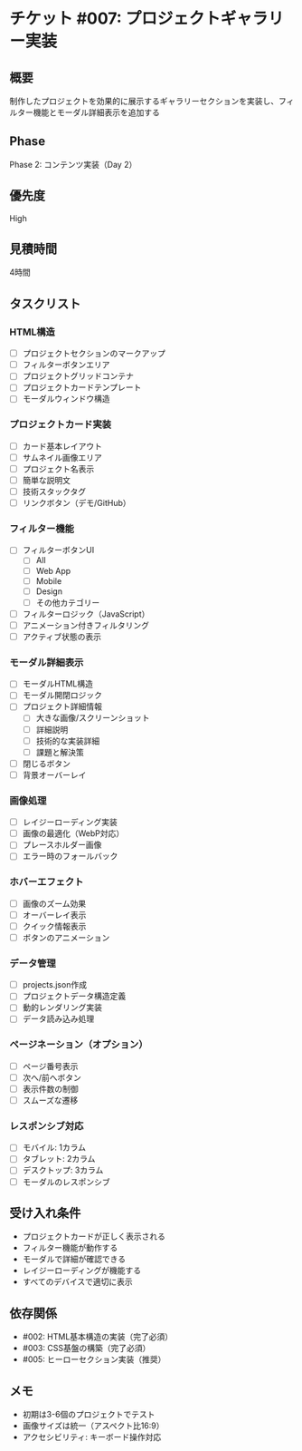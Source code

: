 # チケット #007: プロジェクトギャラリー実装

## 概要
制作したプロジェクトを効果的に展示するギャラリーセクションを実装し、フィルター機能とモーダル詳細表示を追加する

## Phase
Phase 2: コンテンツ実装（Day 2）

## 優先度
High

## 見積時間
4時間

## タスクリスト

### HTML構造
- [ ] プロジェクトセクションのマークアップ
- [ ] フィルターボタンエリア
- [ ] プロジェクトグリッドコンテナ
- [ ] プロジェクトカードテンプレート
- [ ] モーダルウィンドウ構造

### プロジェクトカード実装
- [ ] カード基本レイアウト
- [ ] サムネイル画像エリア
- [ ] プロジェクト名表示
- [ ] 簡単な説明文
- [ ] 技術スタックタグ
- [ ] リンクボタン（デモ/GitHub）

### フィルター機能
- [ ] フィルターボタンUI
  - [ ] All
  - [ ] Web App
  - [ ] Mobile
  - [ ] Design
  - [ ] その他カテゴリー
- [ ] フィルターロジック（JavaScript）
- [ ] アニメーション付きフィルタリング
- [ ] アクティブ状態の表示

### モーダル詳細表示
- [ ] モーダルHTML構造
- [ ] モーダル開閉ロジック
- [ ] プロジェクト詳細情報
  - [ ] 大きな画像/スクリーンショット
  - [ ] 詳細説明
  - [ ] 技術的な実装詳細
  - [ ] 課題と解決策
- [ ] 閉じるボタン
- [ ] 背景オーバーレイ

### 画像処理
- [ ] レイジーローディング実装
- [ ] 画像の最適化（WebP対応）
- [ ] プレースホルダー画像
- [ ] エラー時のフォールバック

### ホバーエフェクト
- [ ] 画像のズーム効果
- [ ] オーバーレイ表示
- [ ] クイック情報表示
- [ ] ボタンのアニメーション

### データ管理
- [ ] projects.json作成
- [ ] プロジェクトデータ構造定義
- [ ] 動的レンダリング実装
- [ ] データ読み込み処理

### ページネーション（オプション）
- [ ] ページ番号表示
- [ ] 次へ/前へボタン
- [ ] 表示件数の制御
- [ ] スムーズな遷移

### レスポンシブ対応
- [ ] モバイル: 1カラム
- [ ] タブレット: 2カラム
- [ ] デスクトップ: 3カラム
- [ ] モーダルのレスポンシブ

## 受け入れ条件
- プロジェクトカードが正しく表示される
- フィルター機能が動作する
- モーダルで詳細が確認できる
- レイジーローディングが機能する
- すべてのデバイスで適切に表示

## 依存関係
- #002: HTML基本構造の実装（完了必須）
- #003: CSS基盤の構築（完了必須）
- #005: ヒーローセクション実装（推奨）

## メモ
- 初期は3-6個のプロジェクトでテスト
- 画像サイズは統一（アスペクト比16:9）
- アクセシビリティ: キーボード操作対応